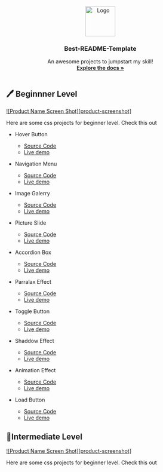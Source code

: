 <!-- Improved compatibility of back to top link: See: https://github.com/othneildrew/Best-README-Template/pull/73 -->
<a name="readme-top"></a>
<!--
*** Thanks for checking out the Best-README-Template. If you have a suggestion
*** that would make this better, please fork the repo and create a pull request
*** or simply open an issue with the tag "enhancement".
*** Don't forget to give the project a star!
*** Thanks again! Now go create something AMAZING! :D
-->



<!-- PROJECT SHIELDS -->
<!--
*** I'm using markdown "reference style" links for readability.
*** Reference links are enclosed in brackets [ ] instead of parentheses ( ).
*** See the bottom of this document for the declaration of the reference variables
*** for contributors-url, forks-url, etc. This is an optional, concise syntax you may use.
*** https://www.markdownguide.org/basic-syntax/#reference-style-links
-->
<!-- PROJECT LOGO -->
<br />
<div align="center">
  <a href="https://github.com/othneildrew/Best-README-Template">
    <img src="images/logo.png" alt="Logo" width="80" height="80">
  </a>

  <h3 align="center">Best-README-Template</h3>

  <p align="center">
    An awesome projects to jumpstart my skill!
    <br/>
    <a href="https://github.com/othneildrew/Best-README-Template"><strong>Explore the docs »</strong></a>
    <br />
    <br />
  </p>
</div>



<!-- Beginner Level -->
## 🖊️ Beginnner Level 

[![Product Name Screen Shot][product-screenshot]](https://example.com)

Here are some css projects for beginner level. Check this out

- Hover Button
    - [Source Code](https://github.com/Dinil-Thilakarathne/50-js-projects/tree/main/simple%20calculator)
    - [Live demo](https://dinil-thilakarathne.github.io/50-js-projects/simple%20calculator/)
 
- Navigation Menu
    - [Source Code](https://github.com/Dinil-Thilakarathne/50-js-projects/tree/main/simple%20calculator)
    - [Live demo](https://dinil-thilakarathne.github.io/50-js-projects/simple%20calculator/)
      
- Image Galerry
    - [Source Code](https://github.com/Dinil-Thilakarathne/50-js-projects/tree/main/simple%20calculator)
    - [Live demo](https://dinil-thilakarathne.github.io/50-js-projects/simple%20calculator/)
 
 - Picture Slide
    - [Source Code](https://github.com/Dinil-Thilakarathne/50-js-projects/tree/main/simple%20calculator)
    - [Live demo](https://dinil-thilakarathne.github.io/50-js-projects/simple%20calculator/)

- Accordion Box
    - [Source Code](https://github.com/Dinil-Thilakarathne/50-js-projects/tree/main/simple%20calculator)
    - [Live demo](https://dinil-thilakarathne.github.io/50-js-projects/simple%20calculator/)

- Parralax Effect
    - [Source Code](https://github.com/Dinil-Thilakarathne/50-js-projects/tree/main/simple%20calculator)
    - [Live demo](https://dinil-thilakarathne.github.io/50-js-projects/simple%20calculator/)
 
- Toggle Button
    - [Source Code](https://github.com/Dinil-Thilakarathne/50-js-projects/tree/main/simple%20calculator)
    - [Live demo](https://dinil-thilakarathne.github.io/50-js-projects/simple%20calculator/)
      
- Shaddow Effect
    - [Source Code](https://github.com/Dinil-Thilakarathne/50-js-projects/tree/main/simple%20calculator)
    - [Live demo](https://dinil-thilakarathne.github.io/50-js-projects/simple%20calculator/)
 
 - Animation Effect
    - [Source Code](https://github.com/Dinil-Thilakarathne/50-js-projects/tree/main/simple%20calculator)
    - [Live demo](https://dinil-thilakarathne.github.io/50-js-projects/simple%20calculator/)

- Load Button
    - [Source Code](https://github.com/Dinil-Thilakarathne/50-js-projects/tree/main/simple%20calculator)
    - [Live demo](https://dinil-thilakarathne.github.io/50-js-projects/simple%20calculator/)


## 📌Intermediate Level 

[![Product Name Screen Shot][product-screenshot]](https://example.com)

Here are some css projects for beginner level. Check this out
